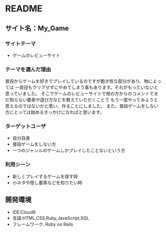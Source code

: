 # README

## サイト名：My_Game

### サイトテーマ
* ゲームのレビューサイト

### テーマを選んだ理由
普段からゲームを好きでプレイしているのですが飽き性な部分があり、物によっては
一周目もクリアせずにやめてしまう事もあります。それがもったいないと思っていました。
そこでゲームのレビューサイトで他の方からのコメントでまだ知らない要素や遊び方などを教えていただくことで
もう一度やってみようと思えるのではないかと思い、作ることにしました。
また、普段ゲームをしない方にとっては始めるきっかけになればと思います。

### ターゲットユーザ
* 自分自身
* 普段ゲームをしない方
* 一つのジャンルのゲームしかプレイしたことないという方

### 利用シーン
* 新しくプレイするゲームを探す時
* 小ネタや隠し要素などを知りたい時

## 開発環境
* IDE:Cloud9
* 言語:HTML,CSS,Ruby,JavaScript,SQL
* フレームワーク: Ruby on Rails